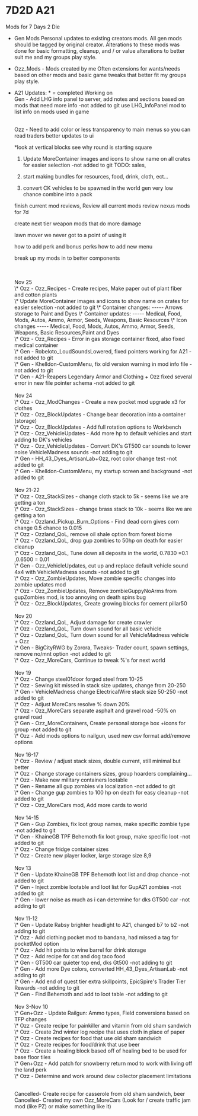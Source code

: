 # 7D2D A21
Mods for 7 Days 2 Die

- Gen Mods
Personal updates to existing creators mods. 
All gen mods should be tagged by original creator. Alterations to these mods was done for basic formatting, cleanup, and / or value alterations to better suit me and my groups play style.

- Ozz_Mods - Mods created by me
Often extensions for wants/needs based on other mods and basic game tweaks that better fit my groups play style.

- A21 Updates: 	\* = completed
	Working on
	<br />Gen - Add LHG info panel to server, add notes and sections based on mods that need more info -not added to git
				use LHG_InfoPanel mod to list info on mods used in game
	
	
	<br />Ozz - Need to add color or less transparency to main menus so you can read traders better
				updates to ui	
	
	*look at vertical blocks see why round is starting square

	1. Update MoreContainer images and icons to show name on all crates for easier selection -not added to git
		TODO: sales,

	2. start making bundles for resources, food, drink, cloth, ect...

	3. convert CK vehicles to be spawned in the world gen very low chance
		combine into a pack


	finish current mod reviews, Review all current mods
	review nexus mods for 7d

	create next tier weapon mods that do more damage

	lawn mover we never got to a point of using it

	how to add perk and bonus perks
	how to add new menu

	break up my mods in to better components

	<br />
	<br />Nov 25
	<br />\* Ozz - Ozz_Recipes - Create recipes, Make paper out of plant fiber and cotton plants
	<br />\* Update MoreContainer images and icons to show name on crates for easier selection -not added to git
	\* Container changes:
	----- Arrows storage to Paint and Dyes
	\* Container updates:
	----- Medical, Food, Mods, Autos, Ammo, Armor, Seeds, Weapons, Basic Resources
	\* Icon changes
	----- Medical, Food, Mods, Autos, Ammo, Armor, Seeds, Weapons, Basic Resources,Paint and Dyes
	<br />\* Ozz - Ozz_Recipes - Error in gas storage container fixed, also fixed medical container
	<br />\* Gen - Robeloto_LoudSoundsLowered, fixed pointers working for A21 -not added to git
	<br />\* Gen - Khelldon-CustomMenu, fix old version warning in mod info file -not added to git
	<br />\* Gen - A21-Reapers Legendary Armor and Clothing + Ozz fixed several error in new file pointer schema -not added to git

	<br />
	<br />Nov 24
	<br />\* Ozz - Ozz_ModChanges - Create a new pocket mod upgrade x3 for clothes
	<br />\* Ozz - Ozz_BlockUpdates - Change bear decoration into a container (storage)
	<br />\* Ozz - Ozz_BlockUpdates - Add full rotation options to Workbench
	<br />\* Ozz - Ozz_VehicleUpdates - Add more hp to default vehicles and start adding to DK's vehicles
	<br />\* Ozz - Ozz_VehicleUpdates - Convert DK's GT500 car sounds to lower noise VehicleMadness sounds -not adding to git
	<br />\* Gen - HH_43_Dyes_ArtisanLab+Ozz, root color change test -not added to git
	<br />\* Gen - Khelldon-CustomMenu, my startup screen and background -not added to git

	<br />
	<br />Nov 21-22
	<br />\* Ozz - Ozz_StackSizes - change cloth stack to 5k - seems like we are getting a ton
	<br />\* Ozz - Ozz_StackSizes - change brass stack to 10k - seems like we are getting a ton
	<br />\* Ozz - Ozzland_Pickup_Burn_Options - Find dead corn gives corn change 0.5 chance to 0.015
	<br />\* Ozz - Ozzland_QoL, remove oil shale option from forest biome
	<br />\* Ozz - Ozzland_QoL, drop gup zombies to 50hp on death for easier cleanup
	<br />\* Ozz - Ozzland_QoL, Tune down all deposits in the world, 0.7830 =0.1 ,0.6500 = 0.01	
	<br />\* Gen - Ozz_VehicleUpdates, cut up and replace default vehicle sound 4x4 with VehicleMadness sounds -not added to git
	<br />\* Ozz - Ozz_ZombieUpdates, Move zombie specific changes into zombie updates mod
	<br />\* Ozz - Ozz_ZombieUpdates, Remove zombieGuppyNoArms from gupZombies mod, is too annoying on death spins bug
	<br />\* Ozz - Ozz_BlockUpdates, Create growing blocks for cement pillar50

	<br />
	<br />Nov 20
	<br />\* Ozz - Ozzland_QoL, Adjust damage for create crawler
	<br />\* Ozz - Ozzland_QoL, Turn down sound for all basic vehicle
	<br />\* Ozz - Ozzland_QoL, Turn down sound for all VehicleMadness vehicle + Ozz
	<br />\* Gen - BigCityRWG by Zorora, Tweaks- Trader count, spawn settings, remove no/mnt option -not added to git
	<br />\* Ozz - Ozz_MoreCars, Continue to tweak %'s for next world

	<br />
	<br />Nov 19
	<br />\* Ozz - Change steel01door forged steel from 10-25
	<br />\* Ozz - Sewing kit missed in stack size updates, change from 20-250
	<br />\* Gen - VehicleMadness change ElectricalWire stack size 50-250 -not added to git
	<br />\* Ozz - Adjust MoreCars resolve % down 20%
	<br />\* Ozz - Ozz_MoreCars separate asphalt and gravel road -50% on gravel road
	<br />\* Gen - Ozz_MoreContainers, Create personal storage box +icons for group -not added to git
	<br />\* Ozz - Add mods options to nailgun, used new csv format add/remove options

	<br />
	<br />Nov 16-17
	<br />\* Ozz - Review / adjust stack sizes, double current, still minimal but better
	<br />\* Ozz - Change storage containers sizes, group hoarders complaining...
	<br />\* Ozz - Make new military containers lootable
	<br />\* Gen - Rename all gup zombies via localization -not added to git
	<br />\* Gen - Change gup zombies to 100 hp on death for easy cleanup -not added to git
	<br />\* Ozz - Ozz_MoreCars mod, Add more cards to world

	<br />
	<br />Nov 14-15
	<br />\* Gen - Gup Zombies, fix loot group names, make specific zombie type -not added to git
	<br />\* Gen - KhaineGB TPF Behemoth fix loot group, make specific loot -not added to git
	<br />\* Ozz - Change fridge container sizes
	<br />\* Ozz - Create new player locker, large storage size 8,9

	<br />
	<br />Nov 13
	<br />\* Gen - Update KhaineGB TPF Behemoth loot list and drop chance -not added to git
	<br />\* Gen - Inject zombie lootable and loot list for GupA21 zombies -not added to git
	<br />\* Gen - lower noise as much as i can determine for dks GT500 car -not adding to git

	<br />
	<br />Nov 11-12
	<br />\* Gen - Update Rabsy brighter headlight to A21, changed b7 to b2 -not adding to git
	<br />\* Ozz - Add clothing pocket mod to bandana, had missed a tag for pocketMod option
	<br />\* Ozz - Add hit points to wine barrel for drink storage
	<br />\* Ozz - Add recipe for cat and dog taco food
	<br />\* Gen - GT500 car quieter top end, dks Gt500 -not adding to git
	<br />\* Gen - Add more Dye colors, converted HH_43_Dyes_ArtisanLab -not adding to git
	<br />\* Gen - Add end of quest tier extra skillpoints, EpicSpire's Trader Tier Rewards -not adding to git
	<br />\* Gen - Find Behemoth and add to loot table -not adding to git

	<br />
	<br />Nov 3-Nov 10
	<br />\* Gen+Ozz - Update Railgun: Ammo types, Field conversions based on TFP changes
	<br />\* Ozz - Create recipe for painkiller and vitamin from old sham sandwich
	<br />\* Ozz - Create 2nd winter log recipe that uses cloth in place of paper
	<br />\* Ozz - Create recipes for food that use old sham sandwich 
	<br />\* Ozz - Create recipes for food/drink that use beer
	<br />\* Ozz - Create a healing block based off of healing bed to be used for base floor tiles
	<br />\* Gen+Ozz - Add patch for snowberry return mod to work with living off the land perk
	<br />\* Ozz - Determine and work around dew collector placement limitations

	<br />Cancelled- Create recipe for casserole from old sham sandwich, beer
	<br />Cancelled- Created my own Ozz_MoreCars (Look for / create traffic jam mod (like PZ) or make something like it)